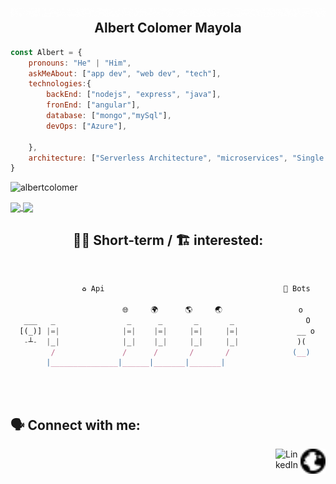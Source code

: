 <h2 align="center">  <img src="https://github.com/albertcolomer/albertcolomer/blob/main/Img/Hello(1).gif"> Albert Colomer Mayola </h2>  
  
```javascript
const Albert = {
    pronouns: "He" | "Him",
    askMeAbout: ["app dev", "web dev", "tech"],
    technologies:{
        backEnd: ["nodejs", "express", "java"],
        fronEnd: ["angular"],
        database: ["mongo","mySql"],
        devOps: ["Azure"],
        
    },
    architecture: ["Serverless Architecture", "microservices", "Single page applications"],
}
```
<p align="left"> <img src="https://komarev.com/ghpvc/?username=albertcolomer&label=Profile%20views&color=0e75b6&style=flat" alt="albertcolomer" /> </p>

<a href="https://github.com/anuraghazra/github-readme-stats">
  <img align="center" src="https://github-readme-stats.vercel.app/api?username=albertcolomer&hide=contribs&show_icons=true&theme=highcontrast" />
</a>
<a href="https://github.com/anuraghazra/github-readme-stats">
  <img align="center" src="https://github-readme-stats.vercel.app/api/top-langs/?username=albertcolomer&theme=highcontrast" />
</a>


<br>

<h2 align="center"> 🧑‍💻  Short-term / 🏗️ interested: </h2><br>

```javascript                                                 
                ♻️ Api                                        🦾 Bots
                
                         🌐     🌍      🌎     🌏                 o
   ___   _                _      _       _       _                O
  [(_)] |=|              |=|    |=|     |=|     |=|             __ o     
   -┴-  |_|              |_|    |_|     |_|     |_|             )(
         /               /      /       /       /              (__) 
        |_______________|______|_______|_______|      
```

<br><br>
## 🗣️  Connect with me:

[<img align="right" alt="albertcolomer" width="40px"  src="https://raw.githubusercontent.com/iconic/open-iconic/master/svg/globe.svg" />][website]
[<img align="right" alt="LinkedIn" width="40px" src="https://cdn.jsdelivr.net/npm/simple-icons@v3/icons/linkedin.svg" />][linkedin] 

[website]: https://albertocolomer.azurewebsites.net/
[linkedin]: https://www.linkedin.com/in/alberto-c-32200a42/
